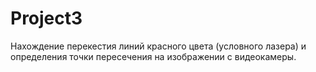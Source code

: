 # Project3

Нахождение перекестия линий красного цвета (условного лазера) и определения точки пересечения на изображении с видеокамеры.
